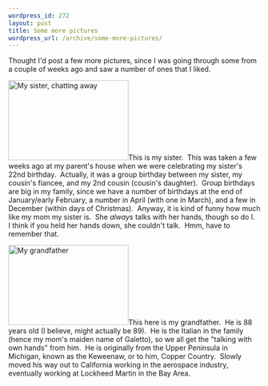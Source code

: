 ```yaml
--- 
wordpress_id: 272
layout: post
title: Some more pictures
wordpress_url: /archive/some-more-pictures/
---
```


<p>Thought I&#39;d post a few more pictures, since I was going through some from a couple of weeks ago and saw a number of ones that I liked.</p> <p><a title="Photo Sharing" href="http://www.flickr.com/photos/qgyen/391294045/"><img class="floatright" height="160" alt="My sister, chatting away" src="http://farm1.static.flickr.com/149/391294045_fc71b4973e_m.jpg" width="240" border="0" /></a>This is my sister.&nbsp; This was taken a few weeks ago at my parent&#39;s house when we were celebrating my sister&#39;s 22nd birthday.&nbsp; Actually, it was a group birthday between my sister, my cousin&#39;s fiancee, and my 2nd cousin (cousin&#39;s daughter).&nbsp; Group birthdays are big in my family, since we have a number of birthdays at the end of January/early February, a number in April (with one in March), and a few in December (within days of Christmas).&nbsp; Anyway, it is kind of funny how much like my mom my sister is.&nbsp; She <em>always</em> talks with her hands, though so do I.&nbsp; I think if you held her hands down, she couldn&#39;t talk.&nbsp; Hmm, have to remember that.</p> <p><a title="Photo Sharing" href="http://www.flickr.com/photos/qgyen/391294047/"><img class="floatleft" height="160" alt="My grandfather" src="http://farm1.static.flickr.com/162/391294047_07d3b797ef_m.jpg" width="240" border="0" /></a>This here is my grandfather.&nbsp; He is 88 years old (I believe, might actually be 89).&nbsp; He is the Italian in the family (hence my mom&#39;s maiden name of Galetto), so we all get the &quot;talking with own hands&quot; from him.&nbsp; He is originally from the Upper Peninsula in Michigan, known as the Keweenaw, or to him, Copper Country.&nbsp; Slowly moved his way out to California working in the aerospace industry, eventually working at Lockheed Martin in the Bay Area.</p>
         
